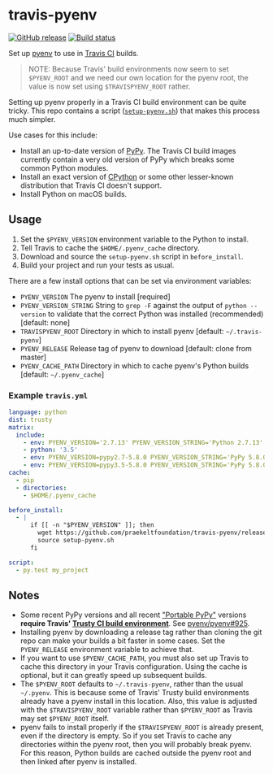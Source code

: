 # travis-pyenv

[![GitHub release](https://img.shields.io/github/release/praekeltfoundation/travis-pyenv.svg?style=flat-square)](https://github.com/praekeltfoundation/travis-pyenv/releases/latest)
[![Build status](https://img.shields.io/travis/praekeltfoundation/travis-pyenv/develop.svg?style=flat-square)](https://travis-ci.org/praekeltfoundation/travis-pyenv)

Set up [pyenv](https://github.com/yyuu/pyenv) to use in [Travis CI](https://travis-ci.org) builds.

> NOTE: Because Travis' build environments now seem to set `$PYENV_ROOT` and we need our own location for the pyenv root, the value is now set using `$TRAVISPYENV_ROOT` rather.

Setting up pyenv properly in a Travis CI build environment can be quite tricky. This repo contains a script ([`setup-pyenv.sh`](setup-pyenv.sh)) that makes this process much simpler.

Use cases for this include:

* Install an up-to-date version of [PyPy](http://pypy.org). The Travis CI build images currently contain a very old version of PyPy which breaks some common Python modules.
* Install an exact version of [CPython](http://www.python.org) or some other lesser-known distribution that Travis CI doesn't support.
* Install Python on macOS builds.

## Usage
1. Set the `$PYENV_VERSION` environment variable to the Python to install.
2. Tell Travis to cache the `$HOME/.pyenv_cache` directory.
3. Download and source the `setup-pyenv.sh` script in `before_install`.
4. Build your project and run your tests as usual.

There are a few install options that can be set via environment variables:
* `PYENV_VERSION`
    The pyenv to install [required]
* `PYENV_VERSION_STRING`
    String to `grep -F` against the output of `python --version` to validate that the correct Python was installed (recommended) [default: none]
* `TRAVISPYENV_ROOT`
    Directory in which to install pyenv [default: `~/.travis-pyenv`]
* `PYENV_RELEASE`
    Release tag of pyenv to download [default: clone from master]
* `PYENV_CACHE_PATH`
    Directory in which to cache pyenv's Python builds [default: `~/.pyenv_cache`]


### Example `travis.yml`
```yaml
language: python
dist: trusty
matrix:
  include:
    - env: PYENV_VERSION='2.7.13' PYENV_VERSION_STRING='Python 2.7.13'
    - python: '3.5'
    - env: PYENV_VERSION=pypy2.7-5.8.0 PYENV_VERSION_STRING='PyPy 5.8.0'
    - env: PYENV_VERSION=pypy3.5-5.8.0 PYENV_VERSION_STRING='PyPy 5.8.0-beta0'
cache:
  - pip
  - directories:
    - $HOME/.pyenv_cache

before_install:
  - |
      if [[ -n "$PYENV_VERSION" ]]; then
        wget https://github.com/praekeltfoundation/travis-pyenv/releases/download/0.4.0/setup-pyenv.sh
        source setup-pyenv.sh
      fi

script:
  - py.test my_project
```

## Notes
* Some recent PyPy versions and all recent ["Portable PyPy"](https://github.com/squeaky-pl/portable-pypy) versions **require Travis' [Trusty CI build environment](https://docs.travis-ci.com/user/trusty-ci-environment/)**. See [pyenv/pyenv#925](https://github.com/pyenv/pyenv/issues/925).
* Installing pyenv by downloading a release tag rather than cloning the git repo can make your builds a bit faster in some cases. Set the `PYENV_RELEASE` environment variable to achieve that.
* If you want to use `$PYENV_CACHE_PATH`, you must also set up Travis to cache this directory in your Travis configuration. Using the cache is optional, but it can greatly speed up subsequent builds.
* The `$PYENV_ROOT` defaults to `~/.travis-pyenv`, rather than the usual `~/.pyenv`. This is because some of Travis' Trusty build environments already have a pyenv install in this location. Also, this value is adjusted with the `$TRAVISPYENV_ROOT` variable rather than `$PYENV_ROOT` as Travis may set `$PYENV_ROOT` itself.
* pyenv fails to install properly if the `$TRAVISPYENV_ROOT` is already present, even if the directory is empty. So if you set Travis to cache any directories within the pyenv root, then you will probably break pyenv. For this reason, Python builds are cached outside the pyenv root and then linked after pyenv is installed.
